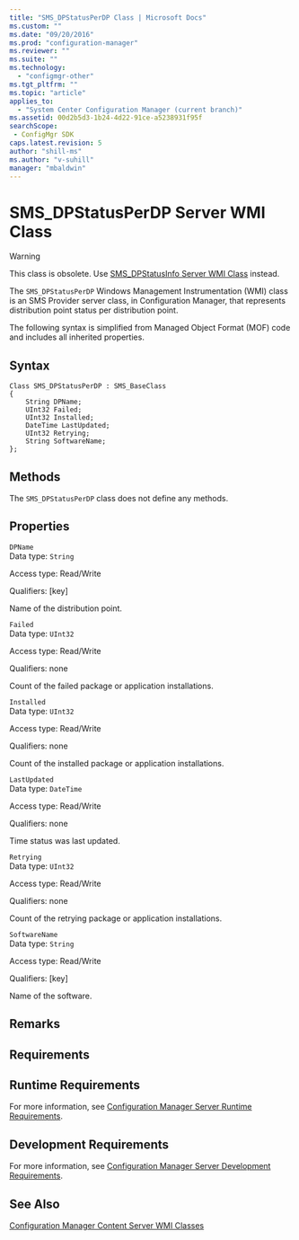 ```yaml
---
title: "SMS_DPStatusPerDP Class | Microsoft Docs"
ms.custom: ""
ms.date: "09/20/2016"
ms.prod: "configuration-manager"
ms.reviewer: ""
ms.suite: ""
ms.technology:
  - "configmgr-other"
ms.tgt_pltfrm: ""
ms.topic: "article"
applies_to:
  - "System Center Configuration Manager (current branch)"
ms.assetid: 00d2b5d3-1b24-4d22-91ce-a5238931f95fsearchScope: - ConfigMgr SDK
caps.latest.revision: 5
author: "shill-ms"
ms.author: "v-suhill"
manager: "mbaldwin"
---
```

# SMS_DPStatusPerDP Server WMI Class
> [!WARNING]
>  This class is obsolete. Use [SMS_DPStatusInfo Server WMI Class](../../../develop/reference/core/servers/configure/sms_dpstatusinfo-server-wmi-class.md) instead.  

 The `SMS_DPStatusPerDP` Windows Management Instrumentation (WMI) class is an SMS Provider server class, in Configuration Manager, that represents distribution point status per distribution point.  

 The following syntax is simplified from Managed Object Format (MOF) code and includes all inherited properties.  

## Syntax  

```  
Class SMS_DPStatusPerDP : SMS_BaseClass  
{  
    String DPName;  
    UInt32 Failed;  
    UInt32 Installed;  
    DateTime LastUpdated;  
    UInt32 Retrying;  
    String SoftwareName;  
};  
```  

## Methods  
 The `SMS_DPStatusPerDP` class does not define any methods.  

## Properties  
 `DPName`  
 Data type: `String`  

 Access type: Read/Write  

 Qualifiers: [key]  

 Name of the distribution point.  

 `Failed`  
 Data type: `UInt32`  

 Access type: Read/Write  

 Qualifiers: none  

 Count of the failed package or application installations.  

 `Installed`  
 Data type: `UInt32`  

 Access type: Read/Write  

 Qualifiers: none  

 Count of the installed package or application installations.  

 `LastUpdated`  
 Data type: `DateTime`  

 Access type: Read/Write  

 Qualifiers: none  

 Time  status was last updated.  

 `Retrying`  
 Data type: `UInt32`  

 Access type: Read/Write  

 Qualifiers: none  

 Count of the retrying package or application installations.  

 `SoftwareName`  
 Data type: `String`  

 Access type: Read/Write  

 Qualifiers: [key]  

 Name of the software.  

## Remarks  

## Requirements  

## Runtime Requirements  
 For more information, see [Configuration Manager Server Runtime Requirements](../../../develop/core/reqs/server-runtime-requirements.md).  

## Development Requirements  
 For more information, see [Configuration Manager Server Development Requirements](../../../develop/core/reqs/server-development-requirements.md).  

## See Also  
 [Configuration Manager Content Server WMI Classes](../../../develop/reference/core/servers/configure/content-server-wmi-classes.md)
